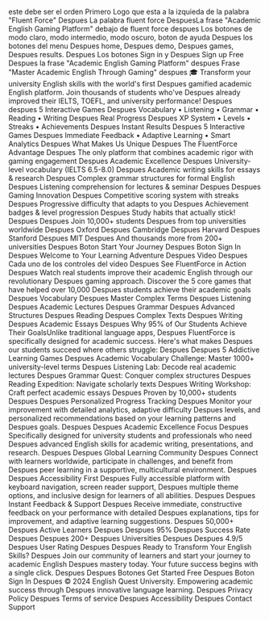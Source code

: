 este debe ser el orden
Primero Logo que esta a la izquieda de la palabra "Fluent Force"
Despues La palabra fluent force
DespuesLa frase "Academic English Gaming Platform" debajo de fluent force
despues Los botones de modo claro, modo intermedio, modo oscuro, boton de ayuda
Despues los botones del menu
Despues home,
Despues demo,
Despues games,
Despues results.
Despues Los botones Sign in y
Despues Sign up Free  
Despues la frase "Academic English Gaming Platform"
despues Frase "Master Academic English Through Gaming"
despues 🎓 Transform your university English skills with the world's first Despues gamified academic English platform. Join thousands of students who've Despues already improved their IELTS, TOEFL, and university performance!
Despues despues 5 Interactive Games
Despues Vocabulary • Listening • Grammar • Reading • Writing
Despues Real Progress
Despues XP System • Levels • Streaks • Achievements
Despues Instant Results
Despues 5 Interactive Games
Despues Immediate Feedback • Adaptive Learning • Smart Analytics
Despues What Makes Us Unique
Despues The FluentForce Advantage
Despues The only platform that combines academic rigor with gaming engagement
Despues Academic Excellence
Despues University-level vocabulary (IELTS 6.5-8.0)
Despues Academic writing skills for essays & research
Despues Complex grammar structures for formal English
Despues Listening comprehension for lectures & seminar
Despues
Despues Gaming Innovation
Despues Competitive scoring system with streaks
Despues Progressive difficulty that adapts to you
Despues Achievement badges & level progression
Despues Study habits that actually stick!
Despues
Despues Join 10,000+ students
Despues from top universities worldwide
Despues Oxford
Despues Cambridge
Despues Harvard
Despues Stanford
Despues MIT
Despues And thousands more from 200+ universities
Despues Boton Start Your Journey
Despues Boton Sign In
Despues Welcome to Your Learning Adventure
Despues Video
Despues Cada uno de los controles del video
Despues See FluentForce in Action
Despues Watch real students improve their academic English through our revolutionary Despues gaming approach. Discover the 5 core games that have helped over 10,000 Despues students achieve their academic goals
Despues Vocabulary
Despues Master Complex Terms
Despues Listening
Despues Academic Lectures
Despues Grammar
Despues Advanced Structures
Despues Reading
Despues Complex Texts
Despues Writing
Despues Academic Essays
Despues Why 95% of Our Students Achieve Their GoalsUnlike traditional language apps, Despues FluentForce is specifically designed for academic success. Here's what makes Despues our students succeed where others struggle:
Despues
Despues 5 Addictive Learning Games
Despues Academic Vocabulary Challenge: Master 1000+ university-level terms
Despues Listening Lab: Decode real academic lectures
Despues Grammar Quest: Conquer complex structures
Despues Reading Expedition: Navigate scholarly texts
Despues Writing Workshop: Craft perfect academic essays
Despues Proven by 10,000+ students
Despues
Despues Personalized Progress Tracking
Despues Monitor your improvement with detailed analytics, adaptive difficulty Despues levels, and personalized recommendations based on your learning patterns and Despues goals.
Despues
Despues Academic Excellence Focus
Despues Specifically designed for university students and professionals who need Despues advanced English skills for academic writing, presentations, and research.
Despues
Despues Global Learning Community
Despues Connect with learners worldwide, participate in challenges, and benefit from Despues peer learning in a supportive, multicultural environment.
Despues
Despues Accessibility First
Despues Fully accessible platform with keyboard navigation, screen reader support, Despues multiple theme options, and inclusive design for learners of all abilities.
Despues
Despues Instant Feedback & Support
Despues Receive immediate, constructive feedback on your performance with detailed Despues explanations, tips for improvement, and adaptive learning suggestions.
Despues 50,000+
Despues Active Learners
Despues
Despues 95%
Despues Success Rate
Despues
Despues 200+
Despues Universities
Despues
Despues 4.9/5
Despues User Rating
Despues
Despues Ready to Transform Your English Skills?
Despues Join our community of learners and start your journey to academic English Despues mastery today. Your future success begins with a single click.
Despues
Despues Botones Get Started Free
Despues Boton Sign In
Despues © 2024 English Quest University. Empowering academic success through Despues innovative language learning.
Despues Privacy Policy
Despues Terms of service
Despues Accessibility
Despues Contact Support

